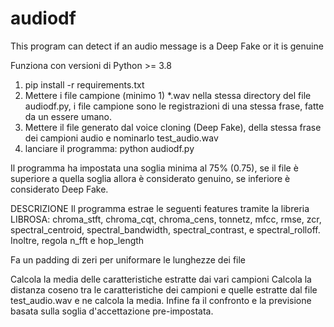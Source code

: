 # audiodf
This program can detect if an audio message is a Deep Fake or it is genuine

Funziona con versioni di Python >= 3.8

1) pip install -r requirements.txt
2) Mettere i file campione (minimo 1) *.wav nella stessa directory del file audiodf.py, i file campione sono le registrazioni di una stessa frase, fatte da un essere umano.
3) Mettere il file generato dal voice cloning (Deep Fake), della stessa frase dei campioni audio e nominarlo test_audio.wav
4) lanciare il programma:
   python audiodf.py

Il programma ha impostata una soglia minima al 75% (0.75), se il file è superiore a quella soglia allora è considerato genuino, se inferiore è considerato Deep Fake.

DESCRIZIONE
Il programma estrae le seguenti features tramite la libreria LIBROSA:
chroma_stft, chroma_cqt, chroma_cens, tonnetz, mfcc, rmse, zcr, spectral_centroid, spectral_bandwidth, spectral_contrast, e spectral_rolloff. Inoltre, regola n_fft e hop_length

Fa un padding di zeri per uniformare le lunghezze dei file

Calcola la media delle caratteristiche estratte dai vari campioni
Calcola la distanza coseno tra le caratteristiche dei campioni e quelle estratte dal file test_audio.wav e ne calcola la media.
Infine fa il confronto e la previsione basata sulla soglia d'accettazione pre-impostata.
